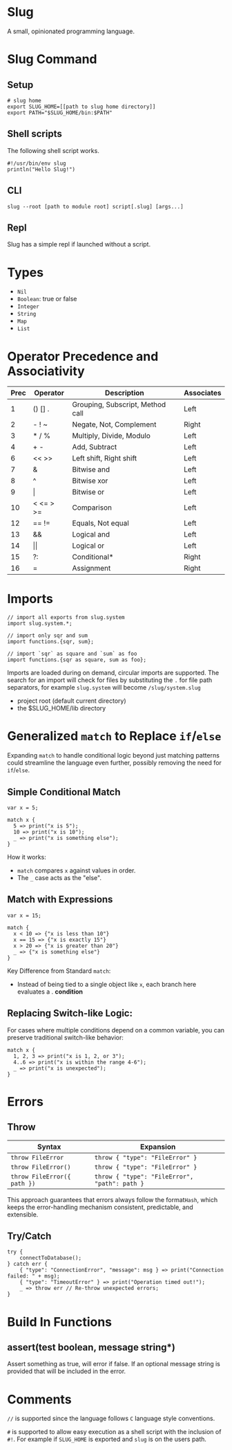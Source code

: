 Slug
===

A small, opinionated programming language.

Slug Command
===

Setup
---

```shell
# slug home
export SLUG_HOME=[[path to slug home directory]]
export PATH="$SLUG_HOME/bin:$PATH"
```

Shell scripts
---
The following shell script works.

```shell
#!/usr/bin/env slug
println("Hello Slug!")
```

CLI
---

```shell
slug --root [path to module root] script[.slug] [args...]
```

Repl
---

Slug has a simple repl if launched without a script.


Types
===

- `Nil`
- `Boolean`: true or false
- `Integer`
- `String`
- `Map`
- `List`

Operator Precedence and Associativity
===

| Prec | Operator  | Description                      | Associates |
|------|-----------|----------------------------------|------------|
| 1    | () [] .   | Grouping, Subscript, Method call | Left       |
| 2    | - ! ~     | Negate, Not, Complement          | Right      |
| 3    | * / %     | Multiply, Divide, Modulo         | Left       |
| 4    | + -       | Add, Subtract                    | Left       |
| 6    | << >>     | Left shift, Right shift          | Left       |
| 7    | &         | Bitwise and                      | Left       |
| 8    | ^         | Bitwise xor                      | Left       |
| 9    | \|        | Bitwise or                       | Left       |
| 10   | < <= > >= | Comparison                       | Left       |
| 12   | == !=     | Equals, Not equal                | Left       |
| 13   | &&        | Logical and                      | Left       |
| 14   | \|\|      | Logical or                       | Left       |
| 15   | ?:        | Conditional*                     | Right      |
| 16   | =         | Assignment                       | Right      |

Imports
===

```slug
// import all exports from slug.system
import slug.system.*;

// import only sqr and sum 
import functions.{sqr, sum};

// import `sqr` as square and `sum` as foo
import functions.{sqr as square, sum as foo};
```

Imports are loaded during on demand, circular imports are supported. The search for an import will check for files by
substituting the `.` for file path separators, for example `slug.system` will become `/slug/system.slug`

- project root (default current directory)
- the $SLUG_HOME/lib directory


Generalized `match` to Replace `if`/`else`
===

Expanding `match` to handle conditional logic beyond just matching patterns could streamline the language even further, possibly removing the need for `if`/`else`.

Simple Conditional Match
---

``` slug
var x = 5;

match x {
  5 => print("x is 5");
  10 => print("x is 10");
  _ => print("x is something else");
}
```

How it works:
- `match` compares `x` against values in order.
- The `_` case acts as the "else".

Match with Expressions
---

``` slug
var x = 15;

match {
  x < 10 => {"x is less than 10"}
  x == 15 => {"x is exactly 15"}
  x > 20 => {"x is greater than 20"}
  _ => {"x is something else"}
}
```
Key Difference from Standard `match`:
- Instead of being tied to a single object like `x`, each branch here evaluates a . **condition**

Replacing Switch-like Logic:
---

For cases where multiple conditions depend on a common variable, you can preserve traditional switch-like behavior:

``` slug
match x {
  1, 2, 3 => print("x is 1, 2, or 3");
  4..6 => print("x is within the range 4-6");
  _ => print("x is unexpected");
}
```

Errors
===

Throw
---

| Syntax | Expansion |
| --- | --- |
| `throw FileError` | `throw { "type": "FileError" }` |
| `throw FileError()` | `throw { "type": "FileError" }` |
| `throw FileError({ path })` | `throw { "type": "FileError", "path": path }` |

This approach guarantees that errors always follow the format`Hash`, which keeps the error-handling mechanism consistent, predictable, and extensible.

Try/Catch
---

``` slug
try {
    connectToDatabase();
} catch err {
    { "type": "ConnectionError", "message": msg } => print("Connection failed: " + msg);
    { "type": "TimeoutError" } => print("Operation timed out!");
    _ => throw err // Re-throw unexpected errors;
}
```


Build In Functions
===

assert(test boolean, message string*)
---

Assert something as true, will error if false. If an optional message string is provided that will be included in the
error.


Comments
===

`//` is supported since the language follows `C` language style conventions.

`#` is supported to allow easy execution as a shell script with the inclusion of `#!`. For example if `SLUG_HOME` is
exported and `slug` is on the users path.
